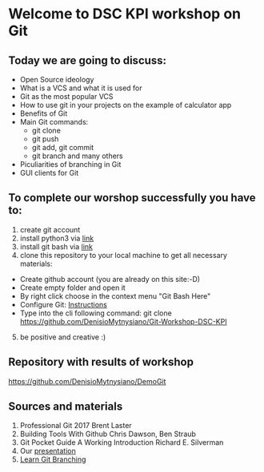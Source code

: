 # Welcome to DSC KPI workshop on Git
## Today we are going to discuss:
- Open Source ideology
- What is a VCS and what it is used for
- Git as the most popular VCS
- How to use git in your projects on the example of calculator app
- Benefits of Git
- Main Git commands:
  - git clone
  - git push
  - git add, git commit
  - git branch and many others
- Piculiarities of branching in Git
- GUI clients for Git

## To complete our worshop successfully you have to:
1. create git account
2. install python3 via [link](https://www.python.org/downloads/)
3. install git bash via [link](https://git-scm.com/downloads)
4. clone this repository to your local machine to get all necessary materials:
  - Create github account (you are already on this site:-D)
  - Create empty folder and open it
  - By right click choose in the context menu "Git Bash Here"
  - Configure Git: [Instructions](https://git-scm.com/book/en/v2/Getting-Started-First-Time-Git-Setup)
  - Type into the cli following command: git clone https://github.com/DenisioMytnysiano/Git-Workshop-DSC-KPI
5. be positive and creative :)

## Repository with results of workshop
https://github.com/DenisioMytnysiano/DemoGit

## Sources and materials
1. Professional Git 2017 Brent Laster
2. Building Tools With Github Chris Dawson, Ben Straub
3. Git Pocket Guide A Working Introduction Richard E. Silverman
4. Our [presentation](https://drive.google.com/drive/u/0/folders/17PvG6J0-QAjTGCJPcaAa_4kaHNREu1p6)
5. [Learn Git Branching](https://learngitbranching.js.org/?locale=ru_RU)

